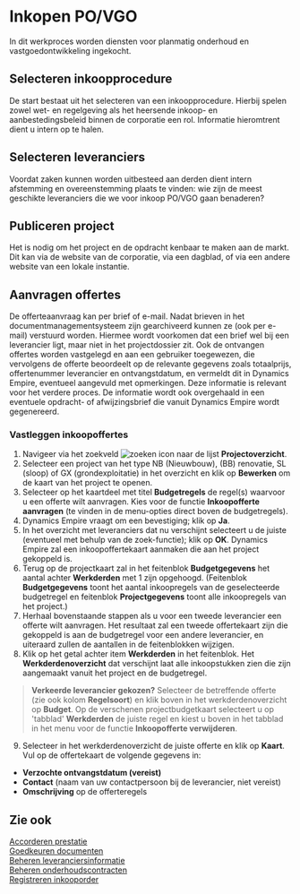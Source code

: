 # Inkopen PO/VGO

In dit werkproces worden diensten voor planmatig onderhoud en vastgoedontwikkeling ingekocht.

## Selecteren inkoopprocedure

De start bestaat uit het selecteren van een inkoopprocedure. Hierbij spelen zowel wet- en regelgeving als het heersende inkoop- en aanbestedingsbeleid binnen de corporatie een rol. Informatie hieromtrent dient u intern op te halen.

## Selecteren leveranciers

Voordat zaken kunnen worden uitbesteed aan derden dient intern afstemming en overeenstemming plaats te vinden: wie zijn de meest geschikte leveranciers die we voor inkoop PO/VGO gaan benaderen?

## Publiceren project

Het is nodig om het project en de opdracht kenbaar te maken aan de markt. Dit kan via de website van de corporatie, via een dagblad, of via een andere website van een lokale instantie.

## Aanvragen offertes

De offerteaanvraag kan per brief of e-mail. Nadat brieven in het documentmanagementsysteem zijn gearchiveerd kunnen ze (ook per e-mail) verstuurd worden. Hiermee wordt voorkomen dat een brief wel bij een leverancier ligt, maar niet in het projectdossier zit.
Ook de ontvangen offertes worden vastgelegd en aan een gebruiker toegewezen, die vervolgens de offerte beoordeelt op de relevante gegevens zoals totaalprijs, offertenummer leverancier en ontvangstdatum, en vermeldt dit in Dynamics Empire, eventueel aangevuld met opmerkingen. Deze informatie is relevant voor het verdere proces.
De informatie wordt ook overgehaald in een eventuele opdracht- of afwijzingsbrief die vanuit Dynamics Empire wordt gegenereerd.

### Vastleggen inkoopoffertes

1. Navigeer via het zoekveld ![zoeken icon](/assets/images/zoeken.png "zoeken icon") naar de lijst **Projectoverzicht**.
2. Selecteer een project van het type NB (Nieuwbouw), (BB) renovatie, SL (sloop) of GX (grondexploitatie) in het overzicht en klik op **Bewerken** om de kaart van het project te openen.
3. Selecteer op het kaartdeel met titel **Budgetregels** de regel(s) waarvoor u een offerte wilt aanvragen. Kies voor de functie **Inkoopofferte aanvragen** (te vinden in de menu-opties direct boven de budgetregels).
4. Dynamics Empire vraagt om een bevestiging; klik op **Ja**.
5. In het overzicht met leveranciers dat nu verschijnt selecteert u de juiste (eventueel met behulp van de zoek-functie); klik op **OK**. Dynamics Empire zal een inkoopoffertekaart aanmaken die aan het project gekoppeld is.
6. Terug op de projectkaart zal in het feitenblok **Budgetgegevens** het aantal achter **Werkderden** met 1 zijn opgehoogd. (Feitenblok **Budgetgegevens** toont het aantal inkoopregels van de geselecteerde budgetregel en feitenblok **Projectgegevens** toont alle inkoopregels van het project.)
7. Herhaal bovenstaande stappen als u voor een tweede leverancier een offerte wilt aanvragen. Het resultaat zal een tweede offertekaart zijn die gekoppeld is aan de budgetregel voor een andere leverancier, en uiteraard zullen de aantallen in de feitenblokken wijzigen.
8. Klik op het getal achter item **Werkderden** in het feitenblok. Het **Werkderdenoverzicht** dat verschijnt laat alle inkoopstukken zien die zijn aangemaakt vanuit het project en de budgetregel.
>**Verkeerde leverancier gekozen?** Selecteer de betreffende offerte (zie ook kolom **Regelsoort**) en klik boven in het werkderdenoverzicht op **Budget**. Op de verschenen projectbudgetkaart selecteert u op 'tabblad' **Werkderden** de juiste regel en kiest u boven in het tabblad in het menu voor de functie **Inkoopofferte verwijderen**.
9. Selecteer in het werkderdenoverzicht de juiste offerte en klik op **Kaart**. Vul op de offertekaart de volgende gegevens in:
  - **Verzochte ontvangstdatum (vereist)**
  - **Contact** (naam van uw contactpersoon bij de leverancier, niet vereist)
  - **Omschrijving** op de offerteregels



## Zie ook

[Accorderen prestatie](../accorderen-prestatie/)  
[Goedkeuren documenten](../goedkeuren-documenten/)  
[Beheren leveranciersinformatie](../beheren-leveranciersinformatie/)  
[Beheren onderhoudscontracten](../beheren-onderhoudscontracten/)  
[Registreren inkooporder](../registreren-inkooporder/)
